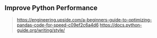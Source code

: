 ## Improve Python Performance
> https://engineering.upside.com/a-beginners-guide-to-optimizing-pandas-code-for-speed-c09ef2c6a4d6
> https://docs.python-guide.org/writing/style/
